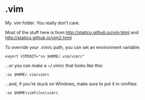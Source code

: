 .vim
====

My .vim folder. You really don't care.


Most of the stuff here is from http://statico.github.io/vim.html and http://statico.github.io/vim2.html

To override your .vimrc path, you can set an environment variable:

    export VIMINIT="so $HOME/.vim/vimrc"

...or you can make a ~/.vimrc that looks like this:

    :so $HOME/.vim/vimrc

...and, if you're stuck on Windows, make sure to put it in vimfiles:

    :so $HOME\vimfiles\vimrc
